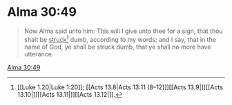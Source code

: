 # Alma 30:49

> Now Alma said unto him: This will I give unto thee for a sign, that thou shalt be <u>struck</u>[^a] dumb, according to my words; and I say, that in the name of God, ye shall be struck dumb, that ye shall no more have utterance.

[Alma 30:49](https://www.churchofjesuschrist.org/study/scriptures/bofm/alma/30?lang=eng&id=p49#p49)


[^a]: [[Luke 1.20|Luke 1:20]]; [[Acts 13.8|Acts 13:11 (8–12)]][[Acts 13.9|]][[Acts 13.10|]][[Acts 13.11|]][[Acts 13.12|]].  
